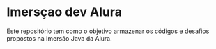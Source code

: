 # Imersçao dev Alura

Este repositório tem como o objetivo armazenar os códigos e desafios propostos na Imersão Java da Alura.
